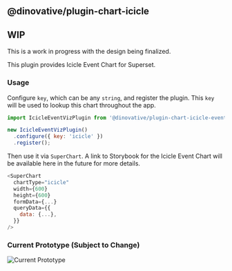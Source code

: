 ## @dinovative/plugin-chart-icicle

## WIP

This is a work in progress with the design being finalized.

This plugin provides Icicle Event Chart for Superset.

### Usage

Configure `key`, which can be any `string`, and register the plugin. This `key` will be used to lookup this chart throughout the app.

```js
import IcicleEventVizPlugin from '@dinovative/plugin-chart-icicle-event';

new IcicleEventVizPlugin()
  .configure({ key: 'icicle' })
  .register();
```

Then use it via `SuperChart`. A link to Storybook for the Icicle Event Chart will be available here in the future for more details.

```js
<SuperChart
  chartType="icicle"
  width={600}
  height={600}
  formData={...}
  queryData={{
    data: {...},
  }}
/>
```

### Current Prototype (Subject to Change)

![Current Prototype](./src/images/thumbnail.png)
